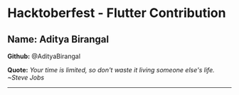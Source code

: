 # Hacktoberfest - Flutter Contribution

## Name: Aditya Birangal

**Github:** @AdityaBirangal

**Quote:** *Your time is limited, so don't waste it living someone else's life. ~Steve Jobs*

---